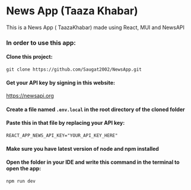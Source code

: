 # News App (Taaza Khabar)

This is a News App ( TaazaKhabar) made using React, MUI and NewsAPI

### In order to use this app:

#### Clone this project:
```git clone https://github.com/Saugat2002/NewsApp.git```

#### Get your API key by signing in this website:
https://newsapi.org


#### Create a file named ```.env.local``` in the root directory of the cloned folder

#### Paste this in that file by replacing your API key: 
```REACT_APP_NEWS_API_KEY="YOUR_API_KEY_HERE"```

#### Make sure you have latest version of node and npm installed

#### Open the folder in your IDE and write this command in the terminal to open the app:
```npm run dev```
